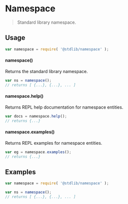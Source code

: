 # Namespace

> Standard library namespace.


<section class="usage">

## Usage

``` javascript
var namespace = require( '@stdlib/namespace' );
```

#### namespace()

Returns the standard library namespace.

``` javascript
var ns = namespace();
// returns [ {...}, {...}, ... ]
```

#### namespace.help()

Returns REPL help documentation for namespace entities.

``` javascript
var docs = namespace.help();
// returns {...}
```

#### namespace.examples()

Returns REPL examples for namespace entities.

``` javascript
var eg = namespace.examples();
// returns {...}
```

</section>

<!-- /.usage -->


<section class="examples">

## Examples

``` javascript
var namespace = require( '@stdlib/namespace' );

var ns = namespace();
// returns [ {...}, {...}, ... ]
```

</section>

<!-- /.examples -->


<section class="links">

</section>

<!-- /.links -->

